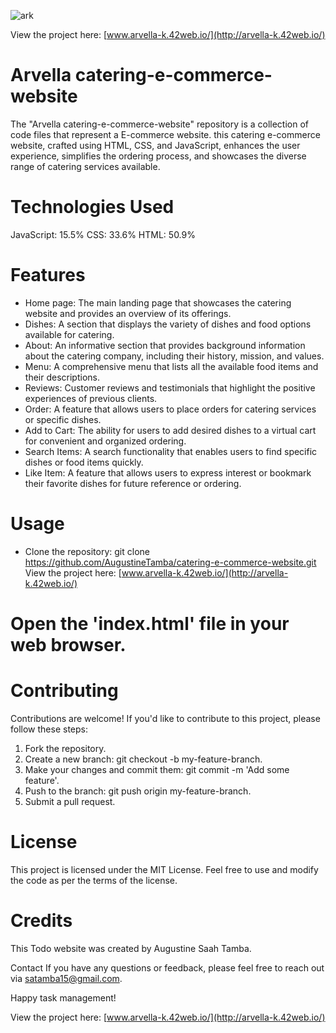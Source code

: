 ![ark](https://github.com/AugustineTamba/catering-e-commerce-website/assets/51299834/7a25b47e-2426-43d4-8392-cde7d0959dad)

View the project here: [www.arvella-k.42web.io/](http://arvella-k.42web.io/)

# Arvella catering-e-commerce-website
The "Arvella catering-e-commerce-website" repository is a collection of code files that represent a E-commerce website. 
this catering e-commerce website, crafted using HTML, CSS, and JavaScript, enhances the user experience, simplifies the ordering process, and showcases the diverse range of catering services available.


# Technologies Used
JavaScript: 15.5%
CSS: 33.6%
HTML: 50.9%

# Features
* Home page: The main landing page that showcases the catering website and provides an overview of its offerings.
* Dishes: A section that displays the variety of dishes and food options available for catering.
* About: An informative section that provides background information about the catering company, including their history, mission, and values.
* Menu: A comprehensive menu that lists all the available food items and their descriptions.
* Reviews: Customer reviews and testimonials that highlight the positive experiences of previous clients.
* Order: A feature that allows users to place orders for catering services or specific dishes.
* Add to Cart: The ability for users to add desired dishes to a virtual cart for convenient and organized ordering.
* Search Items: A search functionality that enables users to find specific dishes or food items quickly.
* Like Item: A feature that allows users to express interest or bookmark their favorite dishes for future reference or ordering.

# Usage
* Clone the repository:
git clone https://github.com/AugustineTamba/catering-e-commerce-website.git
View the project here: [www.arvella-k.42web.io/](http://arvella-k.42web.io/)

# Open the 'index.html' file in your web browser.

# Contributing
Contributions are welcome! If you'd like to contribute to this project, please follow these steps:

1. Fork the repository.
2. Create a new branch: git checkout -b my-feature-branch.
3. Make your changes and commit them: git commit -m 'Add some feature'.
4. Push to the branch: git push origin my-feature-branch.
5. Submit a pull request.

# License
This project is licensed under the MIT License. Feel free to use and modify the code as per the terms of the license.

# Credits
This Todo website was created by Augustine Saah Tamba.

Contact
If you have any questions or feedback, please feel free to reach out via satamba15@gmail.com.

Happy task management!

View the project here: [www.arvella-k.42web.io/](http://arvella-k.42web.io/)

